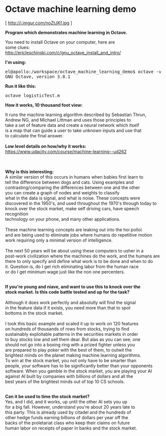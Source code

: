 # Octave machine learning demo


[ http://i.imgur.com/noZtJKf.jpg ]

**Program which demonstrates machine learning in Octave.**

You need to install Octave on your computer, here are<br>
some clues:<br>
<a href="http://ericleschinski.com/c/gnu_octave_install_and_intro/">http://ericleschinski.com/c/gnu_octave_install_and_intro/</a>

<b>I'm using:</b>
<pre>el@apollo:/workspace/octave_machine_learning_demo$ octave -v 
GNU Octave, version 3.8.1
</pre>


<b>Run it like this:<br></b>

<pre>
octave logisticTest.m
</pre>

<b>How it works, 10 thousand foot view:<br></b>

It runs the machine learning algorithm described by Sebastian Thrun,<br>
Andrew NG, and Michael Littman and uses those principles to <br>
take a set of feature data and create a neural network which itself<br>
is a map that can guide a user to take unknown inputs and use that<br>
to calculate the final answer.<br>
<br>
<b>Low level details on how/why it works:</b>
<br>
<a href="https://www.udacity.com/course/machine-learning--ud262">https://www.udacity.com/course/machine-learning--ud262</a>

<br>
<br>
<b>Why is this interesting:</b><br>
A similar version of this occurs in humans when babies first learn to <br>
tell the difference between dogs and cats.  Using examples and <br>
contrasting/comparing the differences between one and the other<br>
you can create a graph of nodes and weights to classify <br>
what in the data is signal, and what is noise.  These concepts were<br>
discovered in the 1950's, and used throughout the 1970's through today to <br>
knock over the stock market, make self driving cars, have speech recognition<br>
technology on your phone, and many other applications.<br>
<br>
These machine learning concepts are leaking out into the hoi polloi<br>
and are being used to eliminate jobs where humans do repetitive motion<br>
work requiring only a minimal version of intelligence.<br>
<br>
The next 50 years will be about using these computers to usher in a<br>
post-work civilization where the machines do the work, and the humans are<br>
there to only specify and define what work is to be done and when to do<br>
it.   Question is, do I get rich eliminating labor from the human race <br>
or do I get minimum wage just like the non one percenters.<br><br>

<b>If you're young and niave, and want to use this to knock over the <br>
stock market. Is this code battle tested and up for the task?</b><br>
<br>
Although it does work perfectly and absolutly will find the signal<br>
in the feature data if it exists, you need more than that to spot<br>
bottoms in the stock market.<br>
<br>
I took this basic example and scaled it up to work on 120 features<br>
on hundreds of thousands of rows from stocks, trying to find <br>
sustainably exploitable patterns in the securities markets in order<br>
to buy stocks low and sell them dear.  But alas as you can see, one <br>
should not go into a boxing ring with a prized fighter unless you <br>
are prepared to play poker with the best of them, to outwit the<br>
brightest minds on the planet making machine learning algorithms.<br>
To win at the stock market, you not only have to be smarter than <br>
people, your software has to be significantly better than your opponents<br>
software.  When you gamble in the stock market, you are playing your AI <br>
against AI built by companies with billions of dollars and all the<br>
best years of the brightest minds out of top 10 CS schools.<br>
<br>


<b>Can it be used to time the stock market?</b><br>
Yes, and I did, and it works, up until the other AI sets you up<br>
for a big fall. However, understand you're about 20 years late to <br>
this party.  This is already used by citadel and the hundreds of <br>
other hedge funds earning billions of dollars per year off the <br>
backs of the proletariat class who keep their claims on future<br>
human labor on receipts of paper in banks and the stock market.<br>
<br>
<br>
<br>






